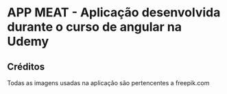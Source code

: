 # APP MEAT - Aplicação desenvolvida durante o curso de angular na Udemy

## Créditos

Todas as imagens usadas na aplicação são pertencentes a freepik.com
